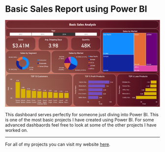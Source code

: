 # Basic Sales Report using Power BI

![dashboard](https://github.com/preetparmar/Data-Visualization/blob/main/Basic%20Sales%20Analysis%20using%20Power%20BI/Resources/Screenshots/Dashboard.png)

This dashboard serves perfectly for someone just diving into Power BI. This is one of the most basic projects I have created using Power BI. For some advanced dashbaords feel free to look at some of the other projects I have worked on.

---

For all of my projects you can visit my website [here](https://preetparmar.com/projects).

